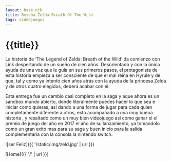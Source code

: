 ```yaml
---
layout: base.njk
title: Reseña Zelda Breath Of The Wild
tags: videojuegos
---
```


# {{title}}

La historia de ‘The Legend of Zelda: Breath of the Wild’ da comienzo con Link despertando de un sueño de cien años. Desorientado y con la única ayuda de una voz que le guía en sus primeros pasos, el protagonista de esta historia empieza a ser consciente de que el mal reina en Hyrule y de que, tal y como ya intentó cien años atrás con la ayuda de la princesa Zelda y de otros cuatro elegidos, deberá acabar con él.

Esta entrega fue un cambio casi completo en la saga y aque ahora es un sandbox mundo abierto, donde literalmente puedes hacer lo que sea e iniciar como quieras, asi dando a una forma de jugar para cada quien completamente diferente a otros, esto acompañado a una muy buena historia , y resaltado como un muy bien videojuego asi como ganar el el premio de juego del año en 2017 el año de su lanzamiento, ya tomandolo como un gran exito mas para su saga y buen inicio para la salida complementaria con la consola la nintendo switch.

![ser Feliz]({{ '/static/img/zeld.jpg' | url }})  


[Home]({{ '/' | url }})
